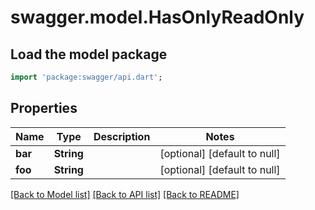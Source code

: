 # swagger.model.HasOnlyReadOnly

## Load the model package
```dart
import 'package:swagger/api.dart';
```

## Properties
Name | Type | Description | Notes
------------ | ------------- | ------------- | -------------
**bar** | **String** |  | [optional] [default to null]
**foo** | **String** |  | [optional] [default to null]

[[Back to Model list]](../README.md#documentation-for-models) [[Back to API list]](../README.md#documentation-for-api-endpoints) [[Back to README]](../README.md)


